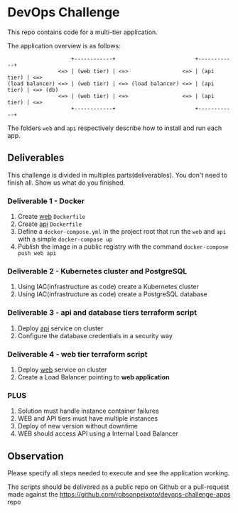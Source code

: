 # DevOps Challenge

This repo contains code for a multi-tier application.

The application overview is as follows:
```
                    +------------+                         +------------+
                <=> | (web tier) | <=>                 <=> | (api tier) | <=>
(load balancer) <=> | (web tier) | <=> (load balancer) <=> | (api tier) | <=> (db)
                <=> | (web tier) | <=>                 <=> | (api tier) | <=>
                    +------------+                         +------------+
```

The folders `web` and `api` respectively describe how to install and run each app.

## Deliverables

This challenge is divided in multiples parts(deliverables). You don't need to finish all. Show us what do you finished.

### Deliverable 1 - Docker

1. Create [web](./web) `Dockerfile`
1. Create [api](./api) `Dockerfile`
1. Define a `docker-compose.yml` in the project root that run the `web` and `api` with a simple `docker-compose up`
1. Publish the image in a public registry with the command `docker-compose push web api`


### Deliverable 2 - Kubernetes cluster and PostgreSQL

1. Using IAC(infrastructure as code) create a Kubernetes cluster
1. Using IAC(infrastructure as code) create a PostgreSQL database

### Deliverable 3 - api and database tiers terraform script

1. Deploy [api](./api) service on cluster
1. Configure the database credentials in a security way

### Deliverable 4 - web tier terraform script

1. Deploy [web](./web) service on cluster
1. Create a Load Balancer pointing to **web application**

### PLUS

1. Solution must handle instance container failures
1. WEB and API tiers must have multiple instances
1. Deploy of new version without downtime
1. WEB should access API using a Internal Load Balancer

## Observation

Please specify all steps needed to execute and see the application working.

The scripts should be delivered as a public repo on Github or a pull-request made against the <https://github.com/robsonpeixoto/devops-challenge-apps> repo

